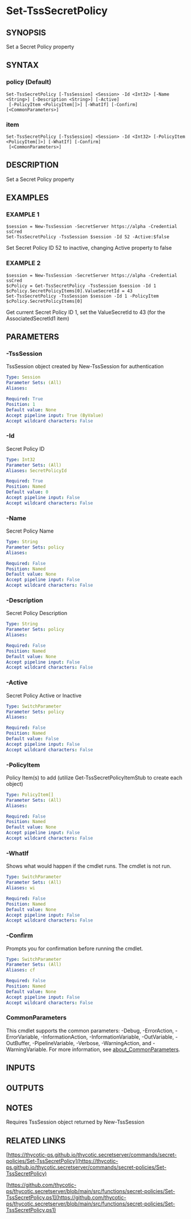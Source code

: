 # Set-TssSecretPolicy

## SYNOPSIS
Set a Secret Policy property

## SYNTAX

### policy (Default)
```
Set-TssSecretPolicy [-TssSession] <Session> -Id <Int32> [-Name <String>] [-Description <String>] [-Active]
 [-PolicyItem <PolicyItem[]>] [-WhatIf] [-Confirm] [<CommonParameters>]
```

### item
```
Set-TssSecretPolicy [-TssSession] <Session> -Id <Int32> [-PolicyItem <PolicyItem[]>] [-WhatIf] [-Confirm]
 [<CommonParameters>]
```

## DESCRIPTION
Set a Secret Policy property

## EXAMPLES

### EXAMPLE 1
```
$session = New-TssSession -SecretServer https://alpha -Credential ssCred
Set-TssSecretPolicy -TssSession $session -Id 52 -Active:$false
```

Set Secret Policy ID 52 to inactive, changing Active property to false

### EXAMPLE 2
```
$session = New-TssSession -SecretServer https://alpha -Credential ssCred
$cPolicy = Get-TssSecretPolicy -TssSession $session -Id 1
$cPolicy.SecretPolicyItems[0].ValueSecretId = 43
Set-TssSecretPolicy -TssSession $session -Id 1 -PolicyItem $cPolicy.SecretPolicyItems[0]
```

Get current Secret Policy ID 1, set the ValueSecretId to 43 (for the AssociatedSecretId1 item)

## PARAMETERS

### -TssSession
TssSession object created by New-TssSession for authentication

```yaml
Type: Session
Parameter Sets: (All)
Aliases:

Required: True
Position: 1
Default value: None
Accept pipeline input: True (ByValue)
Accept wildcard characters: False
```

### -Id
Secret Policy ID

```yaml
Type: Int32
Parameter Sets: (All)
Aliases: SecretPolicyId

Required: True
Position: Named
Default value: 0
Accept pipeline input: False
Accept wildcard characters: False
```

### -Name
Secret Policy Name

```yaml
Type: String
Parameter Sets: policy
Aliases:

Required: False
Position: Named
Default value: None
Accept pipeline input: False
Accept wildcard characters: False
```

### -Description
Secret Policy Description

```yaml
Type: String
Parameter Sets: policy
Aliases:

Required: False
Position: Named
Default value: None
Accept pipeline input: False
Accept wildcard characters: False
```

### -Active
Secret Policy Active or Inactive

```yaml
Type: SwitchParameter
Parameter Sets: policy
Aliases:

Required: False
Position: Named
Default value: False
Accept pipeline input: False
Accept wildcard characters: False
```

### -PolicyItem
Policy Item(s) to add (utilize Get-TssSecretPolicyItemStub to create each object)

```yaml
Type: PolicyItem[]
Parameter Sets: (All)
Aliases:

Required: False
Position: Named
Default value: None
Accept pipeline input: False
Accept wildcard characters: False
```

### -WhatIf
Shows what would happen if the cmdlet runs.
The cmdlet is not run.

```yaml
Type: SwitchParameter
Parameter Sets: (All)
Aliases: wi

Required: False
Position: Named
Default value: None
Accept pipeline input: False
Accept wildcard characters: False
```

### -Confirm
Prompts you for confirmation before running the cmdlet.

```yaml
Type: SwitchParameter
Parameter Sets: (All)
Aliases: cf

Required: False
Position: Named
Default value: None
Accept pipeline input: False
Accept wildcard characters: False
```

### CommonParameters
This cmdlet supports the common parameters: -Debug, -ErrorAction, -ErrorVariable, -InformationAction, -InformationVariable, -OutVariable, -OutBuffer, -PipelineVariable, -Verbose, -WarningAction, and -WarningVariable. For more information, see [about_CommonParameters](http://go.microsoft.com/fwlink/?LinkID=113216).

## INPUTS

## OUTPUTS

## NOTES
Requires TssSession object returned by New-TssSession

## RELATED LINKS

[https://thycotic-ps.github.io/thycotic.secretserver/commands/secret-policies/Set-TssSecretPolicy](https://thycotic-ps.github.io/thycotic.secretserver/commands/secret-policies/Set-TssSecretPolicy)

[https://github.com/thycotic-ps/thycotic.secretserver/blob/main/src/functions/secret-policies/Set-TssSecretPolicy.ps1](https://github.com/thycotic-ps/thycotic.secretserver/blob/main/src/functions/secret-policies/Set-TssSecretPolicy.ps1)

